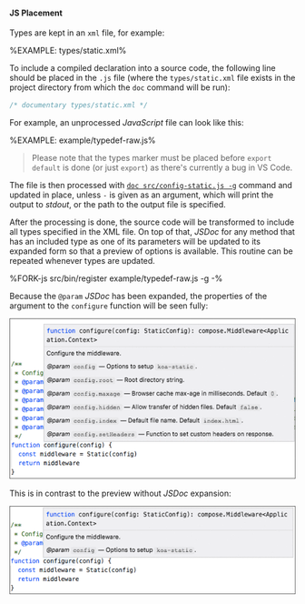
#### JS Placement

Types are kept in an `xml` file, for example:

%EXAMPLE: types/static.xml%

To include a compiled declaration into a source code, the following line should be placed in the `.js` file (where the `types/static.xml` file exists in the project directory from which the `doc` command will be run):

```js
/* documentary types/static.xml */
```

For example, an unprocessed _JavaScript_ file can look like this:

%EXAMPLE: example/typedef-raw.js%

> Please note that the types marker must be placed before `export default` is done (or just `export`) as there's currently a bug in VS Code.

The file is then processed with [`doc src/config-static.js -g`](#insert-types) command and updated in place, unless `-` is given as an argument, which will print the output to _stdout_, or the path to the output file is specified.

After the processing is done, the source code will be transformed to include all types specified in the XML file. On top of that, _JSDoc_ for any method that has an included type as one of its parameters will be updated to its expanded form so that a preview of options is available. This routine can be repeated whenever types are updated.

%FORK-js src/bin/register example/typedef-raw.js -g -%

Because the `@param` _JSDoc_ has been expanded, the properties of the argument to the `configure` function will be seen fully:

![preview of the configure function](doc/typedef-config.gif)

This is in contrast to the preview without _JSDoc_ expansion:

![preview of the configure function without expanded params](doc/no-expansion.gif)
